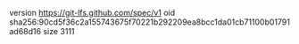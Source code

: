 version https://git-lfs.github.com/spec/v1
oid sha256:90cd5f36c2a155743675f70221b292209ea8bcc1da01cb71100b01791ad68d16
size 3111
